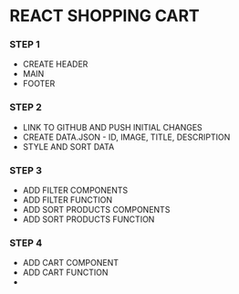 # REACT SHOPPING CART

### STEP 1
* CREATE HEADER
* MAIN
* FOOTER

### STEP 2
* LINK TO GITHUB AND PUSH INITIAL CHANGES
* CREATE DATA.JSON - ID, IMAGE, TITLE, DESCRIPTION
* STYLE AND SORT DATA 

### STEP 3 
* ADD FILTER COMPONENTS
* ADD FILTER FUNCTION
* ADD SORT PRODUCTS COMPONENTS
* ADD SORT PRODUCTS FUNCTION

### STEP 4
* ADD CART COMPONENT
* ADD CART FUNCTION 
*  



